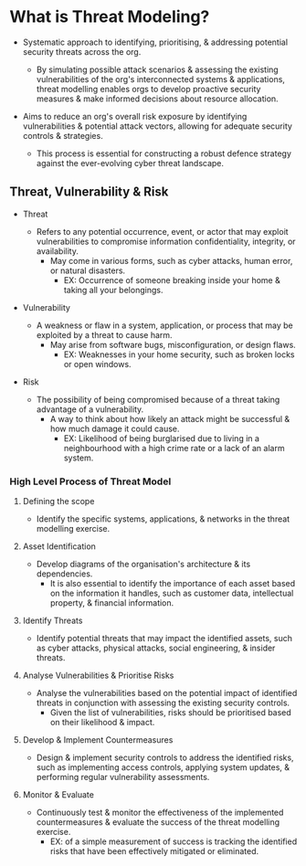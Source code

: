 # What is Threat Modeling?

* Systematic approach to identifying, prioritising, & addressing potential security threats across the org.
  * By simulating possible attack scenarios & assessing the existing vulnerabilities of the org's interconnected systems & applications, threat modelling enables orgs to develop proactive security measures & make informed decisions about resource allocation.

* Aims to reduce an org's overall risk exposure by identifying vulnerabilities & potential attack vectors, allowing for adequate security controls & strategies.
  * This process is essential for constructing a robust defence strategy against the ever-evolving cyber threat landscape.

## Threat, Vulnerability & Risk

* Threat
  * Refers to any potential occurrence, event, or actor that may exploit vulnerabilities to compromise information confidentiality, integrity, or availability.
    * May come in various forms, such as cyber attacks, human error, or natural disasters.
      * EX: Occurrence of someone breaking inside your home & taking all your belongings.

* Vulnerability
  * A weakness or flaw in a system, application, or process that may be exploited by a threat to cause harm.
    * May arise from software bugs, misconfiguration, or design flaws.
      * EX: Weaknesses in your home security, such as broken locks or open windows.

* Risk
  * The possibility of being compromised because of a threat taking advantage of a vulnerability.
    * A way to think about how likely an attack might be successful & how much damage it could cause.
      * EX: Likelihood of being burglarised due to living in a neighbourhood with a high crime rate or a lack of an alarm system.

### High Level Process of Threat Model

1. Defining the scope
   * Identify the specific systems, applications, & networks in the threat modelling exercise.

2. Asset Identification
   * Develop diagrams of the organisation's architecture & its dependencies.
     * It is also essential to identify the importance of each asset based on the information it handles, such as customer data, intellectual property, & financial information.

3. Identify Threats
   * Identify potential threats that may impact the identified assets, such as cyber attacks, physical attacks, social engineering, & insider threats.

4. Analyse Vulnerabilities & Prioritise Risks
   * Analyse the vulnerabilities based on the potential impact of identified threats in conjunction with assessing the existing security controls.
     * Given the list of vulnerabilities, risks should be prioritised based on their likelihood & impact.

5. Develop & Implement Countermeasures
   * Design & implement security controls to address the identified risks, such as implementing access controls, applying system updates, & performing regular vulnerability assessments.

6. Monitor & Evaluate
   * Continuously test & monitor the effectiveness of the implemented countermeasures & evaluate the success of the threat modelling exercise. 
     * EX: of a simple measurement of success is tracking the identified risks that have been effectively mitigated or eliminated.
